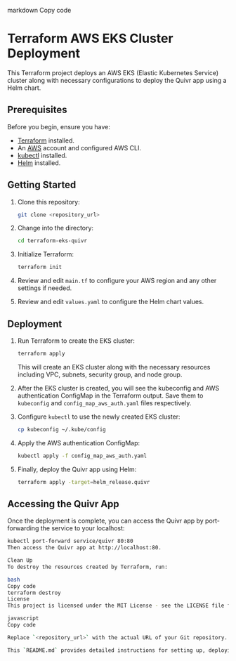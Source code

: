 markdown
Copy code
# Terraform AWS EKS Cluster Deployment

This Terraform project deploys an AWS EKS (Elastic Kubernetes Service) cluster along with necessary configurations to deploy the Quivr app using a Helm chart.

## Prerequisites

Before you begin, ensure you have:

- [Terraform](https://learn.hashicorp.com/tutorials/terraform/install-cli) installed.
- An [AWS](https://aws.amazon.com/) account and configured AWS CLI.
- [kubectl](https://kubernetes.io/docs/tasks/tools/install-kubectl/) installed.
- [Helm](https://helm.sh/docs/intro/install/) installed.

## Getting Started

1. Clone this repository:

    ```bash
    git clone <repository_url>
    ```

2. Change into the directory:

    ```bash
    cd terraform-eks-quivr
    ```

3. Initialize Terraform:

    ```bash
    terraform init
    ```

4. Review and edit `main.tf` to configure your AWS region and any other settings if needed.

5. Review and edit `values.yaml` to configure the Helm chart values.

## Deployment

1. Run Terraform to create the EKS cluster:

    ```bash
    terraform apply
    ```

    This will create an EKS cluster along with the necessary resources including VPC, subnets, security group, and node group.

2. After the EKS cluster is created, you will see the kubeconfig and AWS authentication ConfigMap in the Terraform output. Save them to `kubeconfig` and `config_map_aws_auth.yaml` files respectively.

3. Configure `kubectl` to use the newly created EKS cluster:

    ```bash
    cp kubeconfig ~/.kube/config
    ```

4. Apply the AWS authentication ConfigMap:

    ```bash
    kubectl apply -f config_map_aws_auth.yaml
    ```

5. Finally, deploy the Quivr app using Helm:

    ```bash
    terraform apply -target=helm_release.quivr
    ```

## Accessing the Quivr App

Once the deployment is complete, you can access the Quivr app by port-forwarding the service to your localhost:

```bash
kubectl port-forward service/quivr 80:80
Then access the Quivr app at http://localhost:80.

Clean Up
To destroy the resources created by Terraform, run:

bash
Copy code
terraform destroy
License
This project is licensed under the MIT License - see the LICENSE file for details.

javascript
Copy code

Replace `<repository_url>` with the actual URL of your Git repository.

This `README.md` provides detailed instructions for setting up, deploying, accessing, a